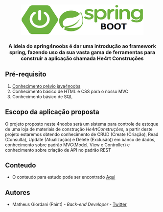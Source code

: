 <p align="center">
    <a href="https://github.com/Paintxd/spring4noobs">
        <img src="assets/springboot.png" alt="spring logo" width="400" height="100">
    </a>

  <h3 align="center">A ideia do spring4noobs é dar uma introdução ao framework spring, fazendo uso da sua vasta gama de ferramentas para construir a aplicação chamada <storng>He4rt Construções</strong></h3>

</p>


## Pré-requisito
  1. [Conhecimento prévio java4noobs](https://github.com/paulorievrs/java4noobs)
  2. Conhecimento básico de HTML e CSS para o nosso MVC
  3. Conhecimento básico de SQL

## Escopo da aplicação proposta
O projeto proposto neste 4noobs será um sistema para controle de estoque de uma loja de materiais de construção _He4rtConstruções_, a partir deste projeto estaremos obtendo conhecimento de CRUD (Create (Criação), Read (Consulta), Update (Atualização) e Delete (Exclusão)) em banco de dados, conhecimento sobre padrão MVC(Model, View e Controller) e conhecimento sobre criação de API no padrão REST

## Conteudo
 * O conteudo para estudo pode ser encontrado [Aqui](https://github.com/Paintxd/spring4noobs/tree/master/docs)

## Autores
 * Matheus Giordani (Paint) - _Back-end Developer_ - [Twitter](https://twitter.com/Paintao)
